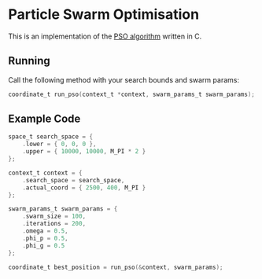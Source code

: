 # Particle Swarm Optimisation
This is an implementation of the [PSO algorithm](https://en.wikipedia.org/wiki/Particle_swarm_optimization) written in C.

## Running
Call the following method with your search bounds and swarm params:
```C
coordinate_t run_pso(context_t *context, swarm_params_t swarm_params);
```

## Example Code
```C
space_t search_space = {
    .lower = { 0, 0, 0 },
    .upper = { 10000, 10000, M_PI * 2 }
};

context_t context = {
    .search_space = search_space,
    .actual_coord = { 2500, 400, M_PI }
};

swarm_params_t swarm_params = {
    .swarm_size = 100,
    .iterations = 200,
    .omega = 0.5,
    .phi_p = 0.5,
    .phi_g = 0.5
};

coordinate_t best_position = run_pso(&context, swarm_params);
```